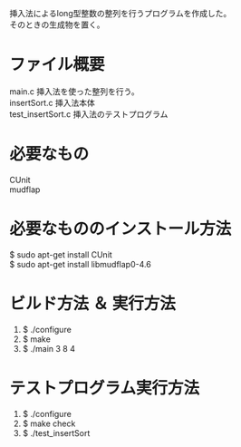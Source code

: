 挿入法によるlong型整数の整列を行うプログラムを作成した。  
そのときの生成物を置く。  

# ファイル概要
 main.c     挿入法を使った整列を行う。  
 insertSort.c   挿入法本体  
 test_insertSort.c  挿入法のテストプログラム

# 必要なもの
CUnit  
mudflap  

# 必要なもののインストール方法
$ sudo apt-get install CUnit  
$ sudo apt-get install libmudflap0-4.6

# ビルド方法 ＆ 実行方法
 1. $ ./configure  
 2. $ make  
 3. $ ./main 3 8 4

# テストプログラム実行方法
 1. $ ./configure  
 2. $ make check  
 3. $ ./test_insertSort
